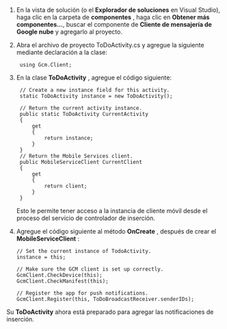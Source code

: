 
1. En la vista de solución (o el **Explorador de soluciones** en Visual Studio), haga clic en la carpeta de **componentes** , haga clic en **Obtener más componentes...**, buscar el componente de **Cliente de mensajería de Google nube** y agregarlo al proyecto.

2. Abra el archivo de proyecto ToDoActivity.cs y agregue la siguiente mediante declaración a la clase:

        using Gcm.Client;

3. En la clase **ToDoActivity** , agregue el código siguiente: 

        // Create a new instance field for this activity.
        static ToDoActivity instance = new ToDoActivity();

        // Return the current activity instance.
        public static ToDoActivity CurrentActivity
        {
            get
            {
                return instance;
            }
        }
        // Return the Mobile Services client.
        public MobileServiceClient CurrentClient
        {
            get
            {
                return client;
            }
        }

    Esto le permite tener acceso a la instancia de cliente móvil desde el proceso del servicio de controlador de inserción.

4.  Agregue el código siguiente al método **OnCreate** , después de crear el **MobileServiceClient** :

        // Set the current instance of TodoActivity.
        instance = this;

        // Make sure the GCM client is set up correctly.
        GcmClient.CheckDevice(this);
        GcmClient.CheckManifest(this);

        // Register the app for push notifications.
        GcmClient.Register(this, ToDoBroadcastReceiver.senderIDs);

Su **ToDoActivity** ahora está preparado para agregar las notificaciones de inserción.